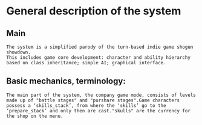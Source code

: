 # General description of the system

## Main
    The system is a simplified parody of the turn-based indie game shogun showdown.
    This includes game core development: character and ability hierarchy based on class inheritance; simple AI; graphical interface.


## Basic mechanics, terminology:
    The main part of the system, the company game mode, consists of levels made up of "battle stages" and "purshare stages".Game characters possess a ‘skills_stack’, from where the ‘skills’ go to the ‘prepare_stack’ and only then are cast."skulls" are the currency for the shop on the menu.